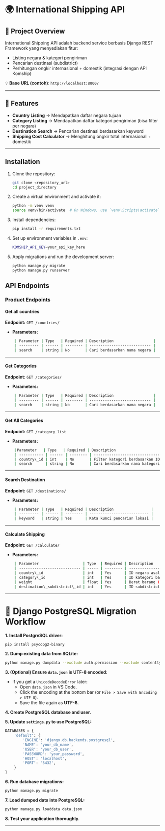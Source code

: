 

<!-- ```markdown -->
# 🌍 International Shipping API

## 📖 Project Overview
International Shipping API adalah backend service berbasis Django REST Framework yang menyediakan fitur:
- Listing negara & kategori pengiriman
- Pencarian destinasi (subdistrict)
- Perhitungan ongkir internasional + domestik (integrasi dengan API Komship)

💡 **Base URL (contoh)**: `http://localhost:8000/`

---

## 🚀 Features
- **Country Listing** → Mendapatkan daftar negara tujuan
- **Category Listing** → Mendapatkan daftar kategori pengiriman (bisa filter per negara)
- **Destination Search** → Pencarian destinasi berdasarkan keyword
- **Shipping Cost Calculator** → Menghitung ongkir total internasional + domestik

---

## Installation
1. Clone the repository:
   ```sh
   git clone <repository_url>
   cd project_directory
   ```
2. Create a virtual environment and activate it:
   ```sh
   python -m venv venv
   source venv/bin/activate  # On Windows, use `venv\Scripts\activate`
   ```
3. Install dependencies:
   ```sh
   pip install -r requirements.txt
   ```
4. Set up environment variables in `.env`:
   ```sh
   KOMSHIP_API_KEY=your_api_key_here
   ```
5. Apply migrations and run the development server:
   ```sh
   python manage.py migrate
   python manage.py runserver
   ```

## API Endpoints

### Product Endpoints

#### Get all countries
**Endpoint:** `GET /countries/`

- **Parameters:**
   ```sh
    | Parameter | Type   | Required | Description                  |
    | --------- | ------ | -------- | ---------------------------- |
    | search    | string | No       | Cari berdasarkan nama negara |
   ```

---

#### Get Categories
**Endpoint:** `GET /categories/`

- **Parameters:**
   ```sh
    | Parameter | Type   | Required | Description                  |
    | --------- | ------ | -------- | ---------------------------- |
    | search    | string | No       | Cari berdasarkan nama negara |
   ```

---

#### Get All Categories
**Endpoint:** `GET /category_list`

- **Parameters:**
   ```sh
    |Parameter   | Type   | Required | Description                           |
    | ----------- | ------ | -------- | ------------------------------------- |
    | country\_id | int    | No       | Filter kategori berdasarkan ID negara |
    | search      | string | No       | Cari berdasarkan nama kategori        |
   ```

---

#### Search Destination
**Endpoint:** `GET /destinations/`

- **Parameters:**
   ```sh
    | Parameter | Type   | Required | Description                 |
    | --------- | ------ | -------- | --------------------------- |
    | keyword   | string | Yes      | Kata kunci pencarian lokasi |
   ```

---

#### Calculate Shipping
**Endpoint:** `GET /calculate/`  

- **Parameters:**
   ```sh
    | Parameter                    | Type  | Required | Description                      |
    | ---------------------------- | ----- | -------- | -------------------------------- |
    | country\_id                  | int   | Yes      | ID negara asal barang            |
    | category\_id                 | int   | Yes      | ID kategori barang               |
    | weight                       | float | Yes      | Berat barang (kg)                |
    | destination\_subdistrict\_id | int   | Yes      | ID subdistrict tujuan pengiriman |
   ```

---

# 🚀 Django PostgreSQL Migration Workflow

**1. Install PostgreSQL driver:**
```bash
pip install psycopg2-binary
```

**2. Dump existing data from SQLite:**
```bash
python manage.py dumpdata --exclude auth.permission --exclude contenttypes > data.json
```

**3. (Optional) Ensure `data.json` is UTF-8 encoded:**
- If you get a `UnicodeDecodeError` later:
  - Open `data.json` in VS Code.
  - Click the encoding at the bottom bar (or `File > Save with Encoding > UTF-8`).
  - Save the file again as **UTF-8**.

**4. Create PostgreSQL database and user.**

**5. Update `settings.py` to use PostgreSQL:**
```python
DATABASES = {
    'default': {
        'ENGINE': 'django.db.backends.postgresql',
        'NAME': 'your_db_name',
        'USER': 'your_db_user',
        'PASSWORD': 'your_password',
        'HOST': 'localhost',
        'PORT': '5432',
    }
}
```

**6. Run database migrations:**
```bash
python manage.py migrate
```

**7. Load dumped data into PostgreSQL:**
```bash
python manage.py loaddata data.json
```

**8. Test your application thoroughly.**

---
